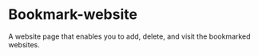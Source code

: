 # Bookmark-website
A website page that enables you to add, delete, and visit the bookmarked websites.
